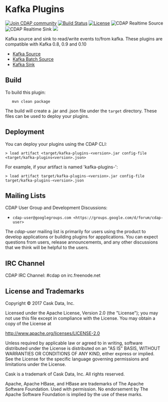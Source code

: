 Kafka Plugins
=============

<a href="https://cdap-users.herokuapp.com/"><img alt="Join CDAP community" src="https://cdap-users.herokuapp.com/badge.svg?t=kafka-plugins"/></a> [![Build Status](https://travis-ci.org/hydrator/kafka-plugins.svg?branch=master)](https://travis-ci.org/hydrator/kafka-plugins) [![License](https://img.shields.io/badge/License-Apache%202.0-blue.svg)](https://opensource.org/licenses/Apache-2.0) <img alt="CDAP Realtime Source" src="https://cdap-users.herokuapp.com/assets/cdap-realtime-source.svg"/> []() <img alt="CDAP Realtime Sink" src="https://cdap-users.herokuapp.com/assets/cdap-realtime-sink.svg"/> []() <img src="https://cdap-users.herokuapp.com/assets/cm-available.svg"/>

Kafka source and sink to read/write events to/from kafka. These plugins are compatible with Kafka 0.8, 0.9 and 0.10

* [Kafka Source](docs/KAFKASOURCE.md)
* [Kafka Batch Source](docs/KAFKABATCHSOURCE.md)
* [Kafka Sink](docs/KAFKAWRITER-SINK.md)

Build
-----
To build this plugin:

```
   mvn clean package
```    

The build will create a .jar and .json file under the ``target`` directory.
These files can be used to deploy your plugins.

Deployment
----------
You can deploy your plugins using the CDAP CLI:

    > load artifact <target/kafka-plugins-<version>.jar config-file <target/kafka-plugins<version>.json>

For example, if your artifact is named 'kafka-plugins-<version>':

    > load artifact target/kafka-plugins-<version>.jar config-file target/kafka-plugins-<version>.json
    
## Mailing Lists

CDAP User Group and Development Discussions:

* `cdap-user@googlegroups.com <https://groups.google.com/d/forum/cdap-user>`

The *cdap-user* mailing list is primarily for users using the product to develop
applications or building plugins for appplications. You can expect questions from 
users, release announcements, and any other discussions that we think will be helpful 
to the users.

## IRC Channel

CDAP IRC Channel: #cdap on irc.freenode.net


## License and Trademarks

Copyright © 2017 Cask Data, Inc.

Licensed under the Apache License, Version 2.0 (the "License"); you may not use this file except
in compliance with the License. You may obtain a copy of the License at

http://www.apache.org/licenses/LICENSE-2.0

Unless required by applicable law or agreed to in writing, software distributed under the 
License is distributed on an "AS IS" BASIS, WITHOUT WARRANTIES OR CONDITIONS OF ANY KIND, 
either express or implied. See the License for the specific language governing permissions 
and limitations under the License.

Cask is a trademark of Cask Data, Inc. All rights reserved.

Apache, Apache HBase, and HBase are trademarks of The Apache Software Foundation. Used with
permission. No endorsement by The Apache Software Foundation is implied by the use of these marks.  
